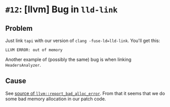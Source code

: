 # `#12`: [llvm] Bug in `lld-link`

## Problem

Just link `tapi` with our version of `clang -fuse-ld=lld-link`. You'll get this:

```
LLVM ERROR: out of memory
```

Another example of (possibly the same) bug is when linking `HeadersAnalyzer`.

## Cause

See
[source of `llvm::report_bad_alloc_error`](http://llvm.org/doxygen/ErrorHandling_8cpp_source.html#l00171).
From that it seems that we do some bad memory allocation in our patch code.

